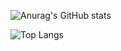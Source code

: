 ![Anurag's GitHub stats](https://github-readme-stats.vercel.app/api?username=B1Xs&count_private=true&show_icons=true&theme=tokyonight&card_width=500px)

![Top Langs](https://github-readme-stats.vercel.app/api/top-langs/?username=B1Xs&layout=compact&theme=tokyonight&card_width=500px)
